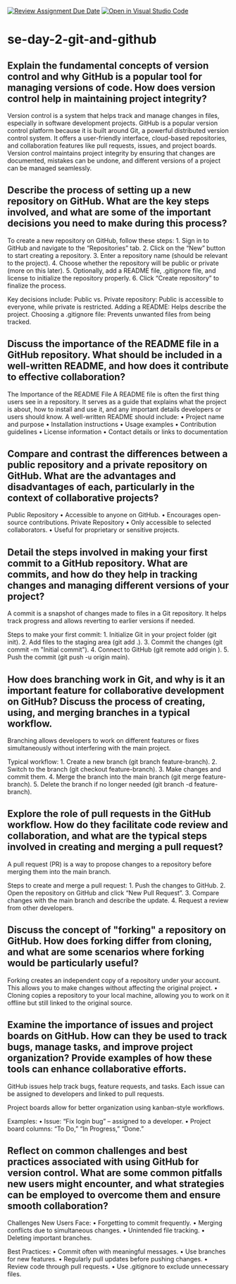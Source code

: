 [![Review Assignment Due Date](https://classroom.github.com/assets/deadline-readme-button-22041afd0340ce965d47ae6ef1cefeee28c7c493a6346c4f15d667ab976d596c.svg)](https://classroom.github.com/a/8wgCKhpZ)
[![Open in Visual Studio Code](https://classroom.github.com/assets/open-in-vscode-2e0aaae1b6195c2367325f4f02e2d04e9abb55f0b24a779b69b11b9e10269abc.svg)](https://classroom.github.com/online_ide?assignment_repo_id=18398540&assignment_repo_type=AssignmentRepo)
# se-day-2-git-and-github
## Explain the fundamental concepts of version control and why GitHub is a popular tool for managing versions of code. How does version control help in maintaining project integrity?
Version control is a system that helps track and manage changes in files, especially in software development projects.
GitHub is a popular version control platform because it is built around Git, a powerful distributed version control system. It offers a user-friendly interface, cloud-based repositories, and collaboration features like pull requests, issues, and project boards.
Version control maintains project integrity by ensuring that changes are documented, mistakes can be undone, and different versions of a project can be managed seamlessly.

## Describe the process of setting up a new repository on GitHub. What are the key steps involved, and what are some of the important decisions you need to make during this process?
To create a new repository on GitHub, follow these steps:
	1.	Sign in to GitHub and navigate to the “Repositories” tab.
	2.	Click on the “New” button to start creating a repository.
	3.	Enter a repository name (should be relevant to the project).
	4.	Choose whether the repository will be public or private (more on this later).
	5.	Optionally, add a README file, .gitignore file, and license to initialize the repository properly.
	6.	Click “Create repository” to finalize the process.

Key decisions include:
	Public vs. Private repository: Public is accessible to everyone, while private is restricted.
	Adding a README: Helps describe the project.
	Choosing a .gitignore file: Prevents unwanted files from being tracked.


## Discuss the importance of the README file in a GitHub repository. What should be included in a well-written README, and how does it contribute to effective collaboration?
The Importance of the README File
A README file is often the first thing users see in a repository. It serves as a guide that explains what the project is about, how to install and use it, and any important details developers or users should know.
A well-written README should include:
	•	Project name and purpose
	•	Installation instructions
	•	Usage examples
	•	Contribution guidelines
	•	License information
	•	Contact details or links to documentation
 
## Compare and contrast the differences between a public repository and a private repository on GitHub. What are the advantages and disadvantages of each, particularly in the context of collaborative projects?
Public Repository
	•	Accessible to anyone on GitHub.
	•	Encourages open-source contributions.
 Private Repository
	•	Only accessible to selected collaborators.
	•	Useful for proprietary or sensitive projects.
 
## Detail the steps involved in making your first commit to a GitHub repository. What are commits, and how do they help in tracking changes and managing different versions of your project?
A commit is a snapshot of changes made to files in a Git repository. It helps track progress and allows reverting to earlier versions if needed.

Steps to make your first commit:
	1.	Initialize Git in your project folder (git init).
	2.	Add files to the staging area (git add .).
	3.	Commit the changes (git commit -m "Initial commit").
	4.	Connect to GitHub (git remote add origin <repository URL>).
	5.	Push the commit (git push -u origin main).

## How does branching work in Git, and why is it an important feature for collaborative development on GitHub? Discuss the process of creating, using, and merging branches in a typical workflow.
Branching allows developers to work on different features or fixes simultaneously without interfering with the main project.

Typical workflow:
	1.	Create a new branch (git branch feature-branch).
	2.	Switch to the branch (git checkout feature-branch).
	3.	Make changes and commit them.
	4.	Merge the branch into the main branch (git merge feature-branch).
	5.	Delete the branch if no longer needed (git branch -d feature-branch).

## Explore the role of pull requests in the GitHub workflow. How do they facilitate code review and collaboration, and what are the typical steps involved in creating and merging a pull request?
A pull request (PR) is a way to propose changes to a repository before merging them into the main branch.

Steps to create and merge a pull request:
	1.	Push the changes to GitHub.
	2.	Open the repository on GitHub and click “New Pull Request”.
	3.	Compare changes with the main branch and describe the update.
	4.	Request a review from other developers.

## Discuss the concept of "forking" a repository on GitHub. How does forking differ from cloning, and what are some scenarios where forking would be particularly useful?
Forking creates an independent copy of a repository under your account. This allows you to make changes without affecting the original project.
	•	Cloning copies a repository to your local machine, allowing you to work on it offline but still linked to the original source.

## Examine the importance of issues and project boards on GitHub. How can they be used to track bugs, manage tasks, and improve project organization? Provide examples of how these tools can enhance collaborative efforts.
GitHub issues help track bugs, feature requests, and tasks. Each issue can be assigned to developers and linked to pull requests.

Project boards allow for better organization using kanban-style workflows.

Examples:
	•	Issue: “Fix login bug” – assigned to a developer.
	•	Project board columns: “To Do,” “In Progress,” “Done.”

## Reflect on common challenges and best practices associated with using GitHub for version control. What are some common pitfalls new users might encounter, and what strategies can be employed to overcome them and ensure smooth collaboration?
Challenges New Users Face:
	•	Forgetting to commit frequently.
	•	Merging conflicts due to simultaneous changes.
	•	Unintended file tracking.
	•	Deleting important branches.

Best Practices:
	•	Commit often with meaningful messages.
	•	Use branches for new features.
	•	Regularly pull updates before pushing changes.
	•	Review code through pull requests.
	•	Use .gitignore to exclude unnecessary files.
